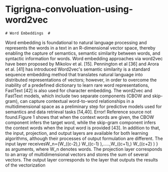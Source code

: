 # Tigrigna-convoluation-using-word2vec
	# Word Embeddings  #
Word embedding is foundational to natural language processing and represents the words in a text in an R-dimensional vector space, thereby enabling the capture of semantics, semantic similarity between words, and syntactic information for words. Word embedding approaches via word2vec have been proposed by Mikolov et al. [15]. Pennington et al [36] and Arora et al. [41] has introduced Word2vec's semantic similarity is a standard sequence embedding method that translates natural language into distributed representations of vectors; however, in order to overcome the inability of a predefined dictionary to learn rare word representations, FastText [42] is also used for character embedding. The word2vec and FastText models, which include two separate components (CBOW and skip-gram), can capture contextual word-to-word relationships in a multidimensional space as a preliminary step for predictive models used for semantics and data retrieval tasks [14,40]. Error! Reference source not found.Figure 1 shows that when the context words are given, the CBOW component infers the target word, while the skip-gram component infers the context words when the input word is provided [43]. In addition to that, the input, projection, and output layers are available for both learning algorithms, although their processes of output formulation are different. The input layer receivesW_n={W_((c-2),) W_((c-1)  ),…..,W_((c+1),) W_((c+2) ) } as arguments, where W_n denotes words. The projection layer corresponds to an array of multidimensional vectors and stores the sum of several vectors. The output layer corresponds to the layer that outputs the results of the vectorization
